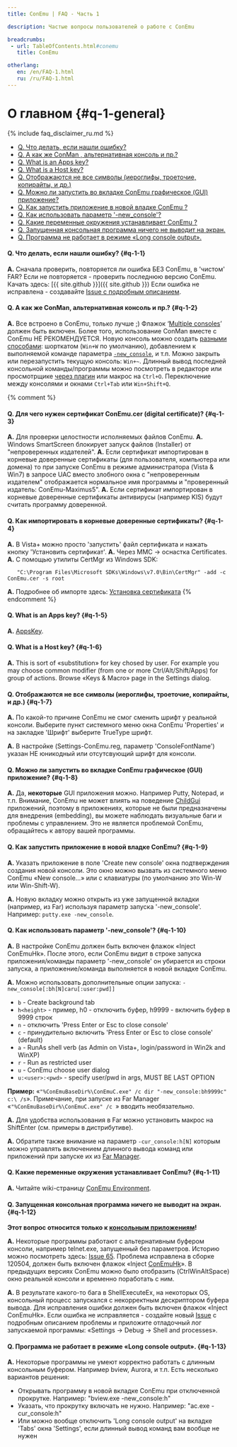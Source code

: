 ```yaml
---
title: ConEmu | FAQ - Часть 1

description: Частые вопросы пользователей о работе с ConEmu

breadcrumbs:
 - url: TableOfContents.html#conemu
   title: ConEmu

otherlang:
   en: /en/FAQ-1.html
   ru: /ru/FAQ-1.html
---
```


# О главном  {#q-1-general}

{% include faq_disclaimer_ru.md %}

* [Q. Что делать, если нашли ошибку?](#q-1-1)
* [Q. А как же ConMan , альтернативная консоль и пр.?](#q-1-2)
* [Q. What is an Apps key?](#q-1-5)
* [Q. What is a Host key?](#q-1-6)
* [Q. Отображаются не все символы (иероглифы, троеточие, копирайты, и др.)](#q-1-7)
* [Q. Можно ли запустить во вкладке ConEmu графическое (GUI) приложение?](#q-1-8)
* [Q. Как запустить приложение в новой владке ConEmu ?](#q-1-9)
* [Q. Как использовать параметр '-new_console'?](#q-1-10)
* [Q. Какие переменные окружения устанавливает ConEmu ?](#q-1-11)
* [Q. Запущенная консольная программа ничего не выводит на экран.](#q-1-12)
* [Q. Программа не работает в режиме «Long console output».](#q-1-13)



#### Q. Что делать, если нашли ошибку?   {#q-1-1}


**A.** Сначала проверить, повторяется ли ошибка БЕЗ ConEmu, в 'чистом' FAR?
Если не повторяется - проверить последнюю версию ConEmu.
Качать здесь: [{{ site.github }}]({{ site.github }})
Если ошибка не исправлена - создавайте [Issue с подробным описанием](Issues.html).




#### Q. А как же ConMan, альтернативная консоль и пр.?   {#q-1-2}

**A.** Все встроено в ConEmu, только лучше ;)
Флажок ‘[Multiple consoles](SettingsAppearance.html#id1506)’ должен быть включен.
Более того, использование ConMan вместе с ConEmu НЕ РЕКОМЕНДУЕТСЯ.
Новую консоль можно создать [разными способами](LaunchNewTab.html):
шорткатом (`Win+W` по умолчанию), добавлением к выполняемой команде
параметра [`-new_console`](NewConsole.html), и т.п.
Можно закрыть или перезапустить текущую консоль: `Win+~`.
Длинный вывод последней консольной команды/программы можно посмотреть
в редакторе или просмотрщике [через плагин](ConEmuFarPlugin.html) или макрос на `Ctrl+O`.
Переключение между консолями и окнами `Ctrl+Tab` или `Win+Shift+Q`.




{% comment %}
#### Q. Для чего нужен сертификат ConEmu.cer (digital certificate)?   {#q-1-3}
**A.** Для проверки целостности исполняемых файлов ConEmu.
**A.** Windows SmartScreen блокирует запуск файлов (Installer) от "непроверенных издателей".
**A.** Если сертификат импортирован в корневые доверенные сертификаты (для пользователя, компьютера или домена) то при запуске ConEmu в режиме администратора (Vista & Win7) в запросе UAC вместо злобного окна с "непроверенным издателем" отображается нормальное имя программы и "проверенный издатель: ConEmu-Maximus5".
**A.** Если сертификат импортирован в корневые доверенные сертификаты антивирусы (например KIS) будут считать программу доверенной.

#### Q. Как импортировать в корневые доверенные сертификаты?   {#q-1-4}
**A.** В Vista+ можно просто 'запустить' файл сертификата и нажать кнопку 'Установить сертификат'.
**A.** Через MMC -> оснастка Certificates.
**A.** С помощью утилиты CertMgr из Windows SDK:
~~~
   "C:\Program Files\Microsoft SDKs\Windows\v7.0\Bin\CertMgr" -add -c ConEmu.cer -s root
~~~
**A.** Подробнее об импорте здесь: [Установка сертификата](Certificate.html)
{% endcomment %}



#### Q. What is an Apps key?   {#q-1-5}


**A.** [AppsKey](AppsKey.html).




#### Q. What is a Host key?   {#q-1-6}


**A.** This is sort of «substitution» for key chosed by user. For example you may choose common modifier (from one or more Ctrl/Alt/Shift/Apps) for group of actions. Browse «Keys & Macro» page in the Settings dialog.




#### Q. Отображаются не все символы (иероглифы, троеточие, копирайты, и др.)   {#q-1-7}


**A.** По какой-то причине ConEmu не смог сменить шрифт у реальной консоли. Выберите пункт системного меню окна ConEmu 'Properties' и на закладке 'Шрифт' выберите TrueType шрифт.


**A.** В настройке (Settings-ConEmu.reg, параметр 'ConsoleFontName') указан НЕ юникодный или отсутсвующий шрифт для консоли.




#### Q. Можно ли запустить во вкладке ConEmu графическое (GUI) приложение?   {#q-1-8}


**A.** Да, **некоторые** GUI приложения можно. Например Putty, Notepad, и т.п.
Внимание, ConEmu не может влиять на поведение [ChildGui](ChildGui.html) приложений,
поэтому в приложениях, которые не были предназначены для внедрения (embedding),
вы можете наблюдать визуальные баги и проблемы с управлением.
Это не является проблемой ConEmu, обращайтесь к автору вашей программы.



#### Q. Как запустить приложение в новой владке ConEmu?   {#q-1-9}


**A.** Указать приложение в поле 'Create new console' окна подтверждения создания новой консоли. Это окно можно вызвать из системного меню ConEmu «New console...» или с клавиатуры (по умолчанию это Win-W или Win-Shift-W).


**A.** Новую вкладку можно открыть из уже запущенной вкладки (например, из Far) используя параметр запуска '-new_console'. Например: `putty.exe -new_console`.




#### Q. Как использовать параметр '-new_console'?   {#q-1-10}


**A.** В настройке ConEmu должен быть включен флажок «Inject ConEmuHk». После этого, если ConEmu видит в строке запуска приложения/команды параметр '-new_console' он убирается из строки запуска, а приложение/команда выполняется в новой вкладке ConEmu.


**A.** Можно использовать дополнительные опции запуска: `-new_console[:bh[N]caru[:user:pwd]]`

* `b` - Create background tab
* `h<height>` - пример, h0 - отключить буфер, h9999 - включить буфер в 9999 строк
* `n` - отключить 'Press Enter or Esc to close console'
* `c` - принудительно включить 'Press Enter or Esc to close console' (default)
* `a` - RunAs shell verb (as Admin on Vista+, login/password in Win2k and WinXP)
* `r` - Run as restricted user
* `u` - ConEmu choose user dialog
* `u:<user>:<pwd>` - specify user/pwd in args, MUST BE LAST OPTION

**Пример:** «`"%ConEmuBaseDir%\ConEmuC.exe" /c dir "-new_console:bh9999c" c:\ /s`». Примечание, при запуске из Far Manager «`"%ConEmuBaseDir%\ConEmuC.exe" /c `» вводить необязательно.


**A.** Для удобства использования в Far можно установить макрос на ShiftEnter (см. примеры в дистрибутиве).


**A.** Обратите также внимание на параметр `-cur_console:h[N]` которым можно управлять включением длинного вывода команд или приложений при запуске их из [Far Manager](ConEmuFAQ.html#q-7-far).




#### Q. Какие переменные окружения устанавливает ConEmu?   {#q-1-11}


**A.** Читайте wiki-страницу [ConEmu Environment](ConEmuEnvironment.html).




#### Q. Запущенная консольная программа ничего не выводит на экран.   {#q-1-12}

**Этот вопрос относится только к [консольным приложениям](ConsoleApplication.html)!**

**A.** Некоторые программы работают с альтернативным буфером консоли, например telnet.exe, запущенный без параметров. Историю можно посмотреть здесь: [Issue 65](http://github.com/Maximus5/conemu-old-issues/issues/65). Проблема исправлена в сборке 120504, должен быть включен флажок «Inject [ConEmuHk](ConEmuHk.html)». В предыдущих версиях ConEmu можно было отобразить (CtrlWinAltSpace) окно реальной консоли и временно поработать с ним.


**A.** В результате какого-то бага в ShellExecuteEx, на некоторых OS, консольный процесс запускался с некорректным дескриптором буфера вывода.
Для исправления ошибки должен быть включен флажок «Inject ConEmuHk». Если ошибка не исправляется - создайте новый
[Issue](Issues.html) с подробным описанием проблемы и приложите отладочный лог запускаемой программы:
«Settings -> Debug -> Shell and processes».




#### Q. Программа не работает в режиме «Long console output».   {#q-1-13}


**A.** Некоторые программы не умеют корректно работать с длинным консольным буфером. Например bview, Aurora, и т.п. Есть несколько вариантов решения:

* Открывать программу в новой вкладке ConEmu при отключенной прокрутке. Например: "bview.exe -new_console:h"
* Указать, что прокрутку включать не нужно. Например: "ac.exe -cur_console:h"
* Или можно вообще отключить 'Long console output' на вкладке 'Tabs' окна 'Settings', если длинный вывод команд вам вообще не нужен
